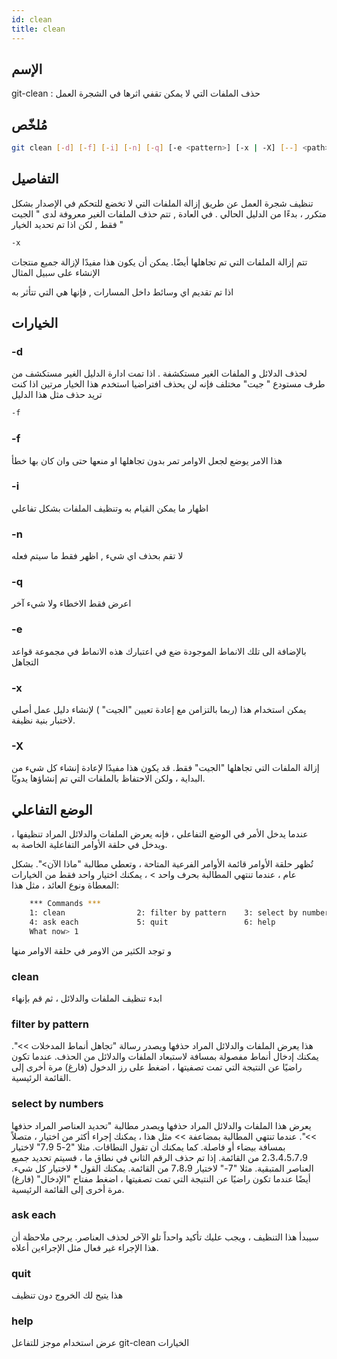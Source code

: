 ```yaml
---
id: clean
title: clean
---
```


## الإسم
git-clean : حذف الملفات التي لا يمكن تقفي اثرها في الشجرة العمل

## مُلخّص

<!--DOCUSAURUS_CODE_TABS-->
<!--الأمر-->
```bash
git clean [-d] [-f] [-i] [-n] [-q] [-e <pattern>] [-x | -X] [--] <path>…​
```
<!--END_DOCUSAURUS_CODE_TABS-->

## التفاصيل

 تنظيف شجرة العمل عن طريق إزالة الملفات التي لا تخضع للتحكم في الإصدار بشكل متكرر ، بدءًا من الدليل الحالي  .
في العادة , تتم حذف الملفات الغير معروفة لدى " الجيت " فقط , لكن اذا تم تحديد الخيار
<!--DOCUSAURUS_CODE_TABS-->
<!--الأمر-->
```bash
-x
```
<!--END_DOCUSAURUS_CODE_TABS-->
تتم إزالة الملفات التي تم تجاهلها أيضًا. يمكن أن يكون هذا  مفيدًا لإزالة جميع منتجات الإنشاء على سبيل المثال

اذا تم تقديم اي وسائط داخل المسارات , فإنها هي التي تتأثر به

## الخيارات

### -d
لحذف الدلائل و الملفات الغير مستكشفة . اذا تمت ادارة الدليل الغير مستكشف من طرف مستودع " جيت" مختلف فإنه لن يحذف افتراضيا 
استخدم هذا الخيار مرتين اذا كنت تريد حذف مثل هذا الدليل 

<!--DOCUSAURUS_CODE_TABS-->
<!--الأمر-->
```bash
-f
```
<!--END_DOCUSAURUS_CODE_TABS-->
### -f
هذا الامر يوضع لجعل الاوامر تمر بدون تجاهلها او منعها حتى وان كان بها خطأ

### -i
اظهار ما يمكن القيام به وتنظيف الملفات بشكل تفاعلي

### -n
لا تقم بحذف اي شيء , اظهر فقط ما سيتم فعله 

### -q
اعرض فقط الاخطاء ولا شيء آخر 

### -e
 بالإضافة الى تلك الانماط الموجودة ضع في اعتبارك هذه الانماط في مجموعة قواعد التجاهل
 
### -x
 يمكن استخدام هذا (ربما بالتزامن مع إعادة تعيين "الجيت" ) لإنشاء دليل عمل أصلي لاختبار بنية نظيفة.

### -X
إزالة الملفات التي تجاهلها "الجيت" فقط. قد يكون هذا مفيدًا لإعادة إنشاء كل شيء من البداية ، ولكن الاحتفاظ بالملفات التي تم إنشاؤها يدويًا.


## الوضع التفاعلي
عندما يدخل الأمر في الوضع التفاعلي ، فإنه يعرض الملفات والدلائل المراد تنظيفها ، ويدخل في حلقة الأوامر التفاعلية الخاصة به.

تُظهر حلقة الأوامر قائمة الأوامر الفرعية المتاحة ، وتعطي مطالبة "ماذا الآن>". بشكل عام ، عندما تنتهي المطالبة بحرف واحد > ، يمكنك اختيار واحد فقط من الخيارات المعطاة ونوع العائد ، مثل هذا:

<!--DOCUSAURUS_CODE_TABS-->
<!--الأمر-->
```bash
    *** Commands ***
	1: clean                2: filter by pattern    3: select by numbers
	4: ask each             5: quit                 6: help
    What now> 1
```
<!--END_DOCUSAURUS_CODE_TABS-->


و توجد الكثير من الاومر في حلقة الاوامر منها 

### clean 
ابدء تنظيف الملفات والدلائل ، ثم قم بإنهاء

### filter by pattern
هذا يعرض الملفات والدلائل المراد حذفها ويصدر رسالة "تجاهل أنماط المدخلات >>". يمكنك إدخال أنماط مفصولة بمسافة لاستبعاد الملفات والدلائل من الحذف. عندما تكون راضيًا عن النتيجة التي تمت تصفيتها ، اضغط على رز الدخول (فارغ) مرة أخرى إلى القائمة الرئيسية.

### select by numbers
يعرض هذا الملفات والدلائل المراد حذفها ويصدر مطالبة "تحديد العناصر المراد حذفها >>". عندما تنتهي المطالبة بمضاعفة >> مثل هذا ، يمكنك إجراء أكثر من اختيار ، متصلاً بمسافة بيضاء أو فاصلة. كما يمكنك أن تقول النطاقات. مثلا "2-5 7،9" لاختيار 2،3،4،5،7،9 من القائمة. إذا تم حذف الرقم الثاني في نطاق ما ، فسيتم تحديد جميع العناصر المتبقية. مثلا "7-" لاختيار 7،8،9 من القائمة. يمكنك القول * لاختيار كل شيء. أيضًا عندما تكون راضيًا عن النتيجة التي تمت تصفيتها ، اضغط مفتاح "الإدخال" (فارغ) مرة أخرى إلى القائمة الرئيسية.

### ask each
سيبدأ هذا التنظيف ، ويجب عليك تأكيد واحداً تلو الآخر لحذف العناصر. يرجى ملاحظة أن هذا الإجراء غير فعال مثل الإجراءين أعلاه.

### quit
هذا يتيح لك الخروج دون تنظيف

### help 
عرض استخدام موجز للتفاعل 
git-clean
الخيارات

